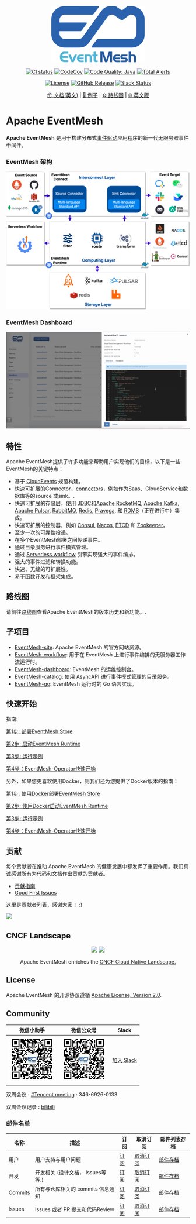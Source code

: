 <div align="center">


<br /><br />
<img src="resources/logo.png" width="256">
<br />

[![CI status](https://img.shields.io/github/actions/workflow/status/apache/eventmesh/ci.yml?logo=github&style=for-the-badge)](https://github.com/apache/eventmesh/actions/workflows/ci.yml)
[![CodeCov](https://img.shields.io/codecov/c/gh/apache/eventmesh/master?logo=codecov&style=for-the-badge)](https://codecov.io/gh/apache/eventmesh)
[![Code Quality: Java](https://img.shields.io/lgtm/grade/java/g/apache/eventmesh.svg?logo=lgtm&logoWidth=18&style=for-the-badge)](https://lgtm.com/projects/g/apache/eventmesh/context:java)
[![Total Alerts](https://img.shields.io/lgtm/alerts/g/apache/eventmesh.svg?logo=lgtm&logoWidth=18&style=for-the-badge)](https://lgtm.com/projects/g/apache/eventmesh/alerts/)

[![License](https://img.shields.io/github/license/apache/eventmesh?style=for-the-badge)](https://www.apache.org/licenses/LICENSE-2.0.html)
[![GitHub Release](https://img.shields.io/github/v/release/apache/eventmesh?style=for-the-badge)](https://github.com/apache/eventmesh/releases)
[![Slack Status](https://img.shields.io/badge/slack-join_chat-blue.svg?logo=slack&style=for-the-badge)](https://join.slack.com/t/apacheeventmesh/shared_invite/zt-1t1816dli-I0t3OE~IpdYWrZbIWhMbXg)

[📦 文档(英文)](https://eventmesh.apache.org/docs/introduction) |
[📔 例子](https://github.com/apache/eventmesh/tree/master/eventmesh-examples) |
[⚙️ 路线图](https://eventmesh.apache.org/docs/roadmap) |
[🌐 英文版](README.zh-CN.md)
</div>


# Apache EventMesh

**Apache EventMesh** 是用于构建分布式[事件驱动](https://en.wikipedia.org/wiki/Event-driven_architecture)应用程序的新一代无服务器事件中间件。

### EventMesh 架构

![EventMesh Architecture](resources/eventmesh-architecture-4.png)

### EventMesh Dashboard

![EventMesh Dashboard](resources/dashboard.png)

## 特性

Apache EventMesh提供了许多功能来帮助用户实现他们的目标，以下是一些EventMesh的关键特点：

- 基于 [CloudEvents](https://cloudevents.io) 规范构建。
- 快速可扩展的Connector，[connectors](https://github.com/apache/eventmesh/tree/master/eventmesh-connectors)，例如作为Saas、CloudService和数据库等的source 或sink。.
- 快速可扩展的存储层，使用 [JDBC](https://en.wikipedia.org/wiki/Java_Database_Connectivity)和[Apache RocketMQ](https://rocketmq.apache.org), [Apache Kafka](https://kafka.apache.org), [Apache Pulsar](https://pulsar.apache.org), [RabbitMQ](https://rabbitmq.com), [Redis](https://redis.io), [Pravega](https://cncf.pravega.io), 和 [RDMS](https://en.wikipedia.org/wiki/Relational_database)（正在进行中）集成。
- 快速可扩展的控制器，例如 [Consul](https://consulproject.org/en/), [Nacos](https://nacos.io), [ETCD](https://etcd.io) 和 [Zookeeper](https://zookeeper.apache.org/)。
- 至少一次的可靠性投递。
- 在多个EventMesh部署之间传递事件。
- 通过目录服务进行事件模式管理。
- 通过 [Serverless workflow](https://serverlessworkflow.io/) 引擎实现强大的事件编排。
- 强大的事件过滤和转换功能。
- 快速、无缝的可扩展性。
- 易于函数开发和框架集成。

## 路线图

请前往[路线图](https://eventmesh.apache.org/docs/roadmap)查看Apache EventMesh的版本历史和新功能。.

## 子项目

- [EventMesh-site](https://github.com/apache/eventmesh-site): Apache EventMesh 的官方网站资源。
- [EventMesh-workflow](https://github.com/apache/eventmesh-workflow): 用于在 EventMesh 上进行事件编排的无服务器工作流运行时。
- [EventMesh-dashboard](https://github.com/apache/eventmesh-dashboard): EventMesh 的运维控制台。
- [EventMesh-catalog](https://github.com/apache/eventmesh-catalog): 使用 AsyncAPI 进行事件模式管理的目录服务。
- [EventMesh-go](https://github.com/apache/eventmesh-go): EventMesh 运行时的 Go 语言实现。

## 快速开始

指南:

[第1步: 部署EventMesh Store](https://eventmesh.apache.org/docs/instruction/store)

[第2步: 启动EventMesh Runtime](https://eventmesh.apache.org/docs/instruction/runtime)

[第3步: 运行示例](https://eventmesh.apache.org/docs/instruction/demo)

[第4步：EventMesh-Operator快速开始](https://eventmesh.apache.org/docs/next/instruction/operator/)

另外，如果您更喜欢使用Docker，则我们还为您提供了Docker版本的指南：

[第1步: 使用Docker部署EventMesh Store](https://eventmesh.apache.org/docs/instruction/store-with-docker)

[第2步: 使用Docker启动EventMesh Runtime](https://eventmesh.apache.org/docs/instruction/runtime-with-docker)

[第3步: 运行示例](https://eventmesh.apache.org/docs/instruction/demo)

[第4步：EventMesh-Operator快速开始](https://eventmesh.apache.org/docs/next/instruction/operator/)

## 贡献

每个贡献者在推动 Apache EventMesh 的健康发展中都发挥了重要作用。我们真诚感谢所有为代码和文档作出贡献的贡献者。

- [贡献指南](https://eventmesh.apache.org/community/contribute/contribute)
- [Good First Issues](https://github.com/apache/eventmesh/issues?q=is%3Aopen+is%3Aissue+label%3A%22good+first+issue%22)

这里是[贡献者列表](https://github.com/apache/eventmesh/graphs/contributors)，感谢大家！ :)

<a href="https://github.com/apache/eventmesh/graphs/contributors">
  <img src="https://contrib.rocks/image?repo=apache/eventmesh" />
</a>


## CNCF Landscape

<div align="center">

<img src="https://landscape.cncf.io/images/left-logo.svg" width="150"/>
<img src="https://landscape.cncf.io/images/right-logo.svg" width="200"/>

Apache EventMesh enriches the <a href="https://landscape.cncf.io/serverless?license=apache-license-2-0">CNCF Cloud Native Landscape.</a>

</div>

## License

Apache EventMesh 的开源协议遵循 [Apache License, Version 2.0](http://www.apache.org/licenses/LICENSE-2.0.html).

## Community

| 微信小助手                                              | 微信公众号                                             | Slack                                                        |
| ------------------------------------------------------- | ------------------------------------------------------ | ------------------------------------------------------------ |
| <img src="resources/wechat-assistant.jpg" width="128"/> | <img src="resources/wechat-official.jpg" width="128"/> | [加入 Slack ](https://join.slack.com/t/apacheeventmesh/shared_invite/zt-1t1816dli-I0t3OE~IpdYWrZbIWhMbXg) |

双周会议 : [#Tencent meeting](https://meeting.tencent.com/dm/wes6Erb9ioVV) : 346-6926-0133

双周会议记录 : [bilibili](https://space.bilibili.com/1057662180)

### 邮件名单

| 名称    | 描述                              | 订阅                                                  | 取消订阅                                                    | 邮件列表存档                                                 |
| ------- | --------------------------------- | ----------------------------------------------------- | ----------------------------------------------------------- | ------------------------------------------------------------ |
| 用户    | 用户支持与用户问题                | [订阅](mailto:users-subscribe@eventmesh.apache.org)   | [取消订阅](mailto:users-unsubscribe@eventmesh.apache.org)   | [邮件存档](https://lists.apache.org/list.html?users@eventmesh.apache.org) |
| 开发    | 开发相关 (设计文档， Issues等等.) | [订阅](mailto:dev-subscribe@eventmesh.apache.org)     | [取消订阅](mailto:dev-unsubscribe@eventmesh.apache.org)     | [邮件存档](https://lists.apache.org/list.html?dev@eventmesh.apache.org) |
| Commits | 所有与仓库相关的 commits 信息通知 | [订阅](mailto:commits-subscribe@eventmesh.apache.org) | [取消订阅](mailto:commits-unsubscribe@eventmesh.apache.org) | [邮件存档](https://lists.apache.org/list.html?commits@eventmesh.apache.org) |
| Issues  | Issues 或者 PR 提交和代码Review   | [订阅](mailto:issues-subscribe@eventmesh.apache.org)  | [取消订阅](mailto:issues-unsubscribe@eventmesh.apache.org)  | [邮件存档](https://lists.apache.org/list.html?issues@eventmesh.apache.org) |

